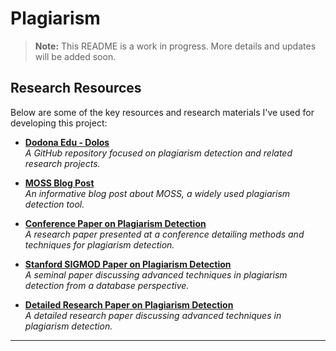 # Plagiarism

> **Note:** This README is a work in progress. More details and updates will be added soon.

## Research Resources

Below are some of the key resources and research materials I've used for developing this project:

- **[Dodona Edu - Dolos](https://github.com/dodona-edu/dolos)**  
  *A GitHub repository focused on plagiarism detection and related research projects.*

- **[MOSS Blog Post](https://yangdanny97.github.io/blog/2019/05/03/MOSS)**  
  *An informative blog post about MOSS, a widely used plagiarism detection tool.*

- **[Conference Paper on Plagiarism Detection](https://www.matec-conferences.org/articles/matecconf/pdf/2017/42/matecconf_eitce2017_02019.pdf)**  
  *A research paper presented at a conference detailing methods and techniques for plagiarism detection.*

- **[Stanford SIGMOD Paper on Plagiarism Detection](https://theory.stanford.edu/~aiken/publications/papers/sigmod03.pdf)**  
  *A seminal paper discussing advanced techniques in plagiarism detection from a database perspective.*

- **[Detailed Research Paper on Plagiarism Detection](https://ppl-ai-file-upload.s3.amazonaws.com/web/direct-files/52621822/52de51be-1a86-4bd9-bc49-9ee7291931b4/1110.pdf?AWSAccessKeyId=ASIA2F3EMEYEUKJFYN7E&Signature=6yExVo7UOgDkm3mToRMvAy%2FzaOw%3D&x-amz-security-token=IQoJb3JpZ2luX2VjEEgaCXVzLWVhc3QtMSJHMEUCIQDOG2E4GVucbw95X1kZSGjz8crUvlM1o%2FQfluW2gcyWbAIgZtgT%2BkzbU4EYXnzJqmqZprNrGBkahKJIyP6rywILQNEq%2BgQIof%2F%2F%2F%2F%2F%2F%2F%2F%2F%2FARABGgw2OTk3NTMzMDk3MDUiDHluB2Ine%2FRsgr7kVyrOBAH5PSQuvi1GHPtrbvmoenzw9u73b%2FNYGFR6p90L8j8%2BPDP2vcELD4AjJnI3JVTjXPcr2eAwrSxbSN%2FLqV7wtSwa7pRklXPADRtnubTMbvUJvWJCcJ%2Bq2XP%2BHjVj4Sb0j5Iw%2F1OPT%2BH34MRmNH%2FEF6a2pmrxp%2FLD7c3PSBJTxcuv5vEMn0LVX%2BQvc9spXmp%2FjS0Jlhb6zfLfCfju8Ds5YwPofU3c0h5Tdz6Egu9Ht3sh5gH51YdFuk5tKU0dMJ%2Fw5JrsMXne9ZySegnHRnWH%2BrMe7GoWcx%2FY%2Bb2PfEDrwCPLM3WRehFNOMTRXuqRUoIQ%2B6XW%2FvtbtoxaNh4Yfyanb%2Bwzz6uXcWeFijtUtlMDLIfs78WKkrqhhqjk3EeM69505QPCueBXQH6bX00C5u7cjtSQ3zxyGv8PNqzkkb5rjGyHfnPsFrzDjm8zWEJkDeZcMQlhV8nsKOYWH3lR1KCJDD0nNSfnfLN1WHxQSLCx%2F3y2VvNniRm2YTvONddVMETK%2FuxT%2FKgOQ5sg7L95Ym5U3Oz2Yya8aro8TsqR2HAtHOPngbwWucyZWgRVMF7Ekhhw4ZCmoDOW%2Fz5%2B2lUZuGAAH3EDmB6gXIPKFo7rXHODsg9aOmwJYs03p%2F5xwDwDsyBw3SgwT1gbKXoqEbzXeWMQAcR7udkeFYeMWLqZyCg%2FGnIAZ%2B%2FfRQHy2zVSRRKnT3HCuTPvK9IegH0Y9kMU8joISqGaf53HT38qbjVzb77AjhFNIJ%2BxCDojNwIq7%2BqmYWllegpFTWx07CW0AZc%2BzunEMPy29L4GOpoBOQ8MK7mSQV%2FjPHv3OUjpoHiNlPcYv378cA%2FDOppKtIYJNVOhzDURaSgAZuxTaNhRK9Kz3EHVpljCv1BVxEkK3ZpUbJp4bs2b3h9vxz%2BP%2BRUtYL26l4oeb6ZSJEHo%2BgQNe%2FwspZXxOxScKvRKxp1lzrqeLrkMugEDLYBtj3m5UN%2FRSXv3GIOCOD8gHcp4Fzg5En7ln6UPQcHUlg%3D%3D&Expires=1742546423)**  
  *A detailed research paper discussing advanced techniques in plagiarism detection.*

---

